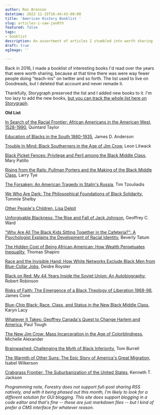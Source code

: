 ```yaml
---
author: Ron Bronson
datetime: 2022-11-15T16:44:43-08:00
title: 'American History Booklist '
slug: articles-i-saw-jan8th
featured: false
tags:
- booklist
description: An assortment of articles I stumbled into worth sharing
draft: true
ogImage: ''

---
```

Back in 2016, I made a booklist of interesting books I'd read over the years that were worth sharing, because at that time there was were way fewer people doing "teach-ins" on twitter and so forth. The list used to live on Goodreads, but I deleted that account and never remade it. 

Thankfully, Storygraph preserved the list and I added new books to it. I'm too lazy to add the new books, [but you can track the whole list here on Storygraph](https://app.thestorygraph.com/tags/6d2f1d7e-a325-4f0a-8bf6-b7cc388ef8b0).

**Old List**

[In Search of the Racial Frontier: African Americans in the American West, 1528-1990](http://www.powells.com/biblio/0393318893?&PID=32322), Quintard Taylor

[Education of Blacks in the South 1860-1935](http://www.powells.com/biblio/0807842214?&PID=32322), James D. Anderson

[Trouble In Mind: Black Southerners in the Age of Jim Crow](http://www.powells.com/biblio/0375702636?&PID=32322), Leon Litwack

[Black Picket Fences: Privilege and Peril among the Black Middle Class](http://press.uchicago.edu/ucp/books/book/chicago/B/bo15340705.html), Mary Patillo

[Rising from the Rails: Pullman Porters and the Making of the Black Middle Class](http://www.amazon.com/Rising-Rails-Pullman-Porters-Making/dp/0805078509), Larry Tye

[The Forsaken: An American Tragedy in Stalin's Russia](http://www.amazon.com/The-Forsaken-American-Tragedy-Stalins/dp/0143115421), Tim Tzouliadis

[We Who Are Dark: The Philosophical Foundations of Black Solidarity](http://www.hup.harvard.edu/catalog.php?isbn=9780674025714), Tommie Shelby

[Other People's Children, Lisa Delpit](http://www.amazon.com/Other-Peoples-Children-Cultural-Classroom/dp/1595580743)

[Unforgivable Blackness: The Rise and Fall of Jack Johnson](http://www.amazon.com/Unforgivable-Blackness-Rise-Fall-Johnson/dp/0375710043), Geoffrey C. Ward

["Why Are All The Black Kids Sitting Together in the Cafeteria?": A Psychologist Explains the Development of Racial Identity](http://www.amazon.com/Black-Kids-Sitting-Together-Cafeteria/dp/0465083617), Beverly Tatum

[The Hidden Cost of Being African American: How Wealth Perpetuates Inequality](http://www.amazon.com/Hidden-Cost-Being-African-American/dp/0195181387), Thomas Shapiro

[Race and the Invisible Hand: How White Networks Exclude Black Men from Blue-Collar Jobs](http://www.amazon.com/Race-Invisible-Hand-Networks-Blue-Collar/dp/0520239512), Deidre Royster

[Black on Red: My 44 Years Inside the Soviet Union: An Autobiography](http://www.amazon.com/Black-Red-Years-Inside-Soviet/dp/0874918855), Robert Robinson

[Risks of Faith: The Emergence of a Black Theology of Liberation 1968-98](http://www.amazon.com/Risks-Faith-Emergence-Liberation-1968-1998/dp/0807009512), James Cone

[Blue-Chip Black: Race, Class, and Status in the New Black Middle Class](http://www.ucpress.edu/book.php?isbn=9780520251168), Karyn Lacy

[Whatever It Takes: Geoffrey Canada's Quest to Change Harlem and America](http://www.barnesandnoble.com/w/whatever-it-takes-paul-tough/1103674000?ean=9780547247960), Paul Tough

[The New Jim Crow: Mass Incarceration in the Age of Colorblindness](http://www.amazon.com/The-New-Crow-Incarceration-Colorblindness/dp/1595586431), Michelle Alexander

[Brainwashed: Challenging the Myth of Black Inferiority](http://www.amazon.com/Brainwashed-Challenging-Myth-Black-Inferiority/dp/1401925928), Tom Burrell

[The Warmth of Other Suns: The Epic Story of America's Great Migration](http://www.amazon.com/The-Warmth-Other-Suns-Migration/dp/0679763880), Isabel Wilkerson

[Crabgrass Frontier: The Suburbanization of the United States](http://www.amazon.com/Crabgrass-Frontier-Suburbanization-United-States/dp/0195049837), Kenneth T. Jackson

_Programming note, Forestry does not support full-post sharing RSS natively, and with it being phased out this month, I'm likely to look for a different solution for GUI blogging. This site does support blogging in a code editor and that's fine -- these are just markdown files -- but I kind of prefer a CMS interface for whatever reason._